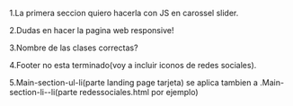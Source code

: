 1.La primera seccion quiero hacerla con JS en carossel slider.

2.Dudas en hacer la pagina web responsive!

3.Nombre de las clases  correctas?

4.Footer no esta terminado(voy a incluir iconos de redes sociales).


5.Main-section-ul-li(parte landing page tarjeta)  se aplica tambien a .Main-section-li--li(parte redessociales.html por ejemplo)
